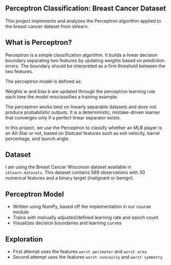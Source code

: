 ## Perceptron Classification: Breast Cancer Dataset

This project implements and analyzes the Perceptron algorithm applied to the breast cancer dataset from sklearn.

## What is Perceptron?

Perceptron is a simple classification algorithm. It builds a linear decision boundary separating two features by updating weights based on prediction errors. The boundary should be interpreted as a firm threshold between the two features.

The perceptron model is defined as:


Weights 
w
 and bias 
b
 are updated through the perceptron learning rule each time the model misclassifies a training example.

The perceptron works best on linearly separable datasets and does not produce probabilistic outputs. It is a deterministic, mistake-driven learner that converges only if a perfect linear separator exists.

In this project, we use the Perceptron to classify whether an MLB player is an All-Star or not, based on Statcast features such as exit velocity, barrel percentage, and launch angle.


## Dataset

I am using the Breast Cancer Wisconsin dataset available in `sklearn.datasets`. This dataset contains 569 observations with 30 numerical features and a binary target (malignant or benign).

## Perceptron Model

- Written using NumPy, based off the implementation in our course module
- Trains with manually adjusted/defined learning rate and epoch count
- Visualizes decision boundaries and learning curves

## Exploration

- First attempt uses the features `worst perimeter` and `worst area` 
- Second attempt uses the features `worst concavity` and `worst symmetry` 
